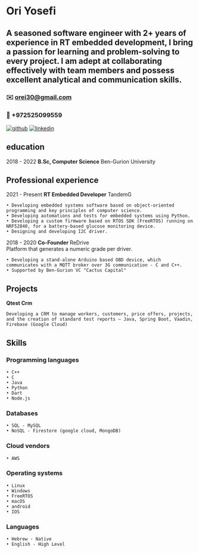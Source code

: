 # Ori Yosefi
## A seasoned software engineer with 2+ years of experience in RT embedded development, I bring a passion for learning and problem-solving to every project. I am adept at collaborating effectively with team members and possess excellent analytical and communication skills.
### ✉️ orei30@gmail.com
### 📱 +972525099559
[![github](https://cloud.githubusercontent.com/assets/17016297/18839843/0e06a67a-83d2-11e6-993a-b35a182500e0.png)][1]
[![linkedin](https://cloud.githubusercontent.com/assets/17016297/18839848/0fc7e74e-83d2-11e6-8c6a-277fc9d6e067.png)][2]
## education
2018 - 2022 **B.Sc, Computer Science** Ben-Gurion University

## Professional experience
2021 - Present **RT Embedded Developer** TandemG <br/>
```
• Developing embedded systems software based on object-oriented programming and key principles of computer science.
• Developing automations and tests for embedded systems using Python.
• Developing a custom firmware based on RTOS SDK (FreeRTOS) running on NRF52840, for a battery-based glucose monitoring device.
• Designing and developing I2C driver.
```
2018 - 2020 **Co-Founder** ReDrive <br/>
Platform that generates a numeric grade per driver.
```
• Developing a stand-alone Arduino based OBD device, which communicates with a MQTT broker over 3G communication - C and C++.
• Supported by Ben-Gurion VC "Cactus Capital"
```
## Projects
**Qtest Crm**</br>
```
Developing a CRM to manage workers, customers, price offers, projects, and the creation of standard test reports – Java, Spring Boot, Vaadin, Firebase (Google Cloud)
```
## Skills
### Programming languages
```
• C++
• C
• Java
• Python
• Dart
• Node.js
```
### Databases
```
• SQL - MySQL
• NoSQL - Firestore (google cloud, MongoDB)
```
### Cloud vendors
```
• AWS
```
### Operating systems
```
• Linux
• Windows
• FreeRTOS
• macOS
• android
• IOS
```
### Languages
```
• Hebrew - Native
• English - High Level
```

[1]: https://github.com/orei30/
[2]: https://www.linkedin.com/in/ori-yosefi-1b0899164/
